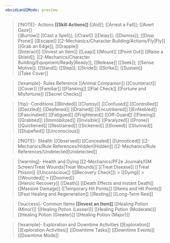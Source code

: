 ```yaml
---
obsidianUIMode: preview
---
```

> [!NOTE]- Actions
> **[[Skill Actions]]** 
> [[Aid]]; [[Arrest a Fall]]; [[Avert Gaze]]  
> [[Burrow]] 
> [[Cast a Spell]]; [[Crawl]] 
> [[Delay]]; [[Dismiss]]; [[Drop Prone]] 
> [[Escape]] 
> [[2-Mechanics/Character Building/Actions/Fly|Fly]] 
> [[Grab an Edge]]; [[Grapple]]  
> [[Interact]] 
> [[Invest an Item]] 
> [[Leap]] 
> [[Mount]] 
> [[Point Out]] 
> [[Raise a Shield]]; [[2-Mechanics/Character Building/Equipment/Ready|Ready]]; [[Release]] 
> [[Seek]]; [[Sense Motive]]; [[Stand]]; [[Step]]; [[Stride]]; [[Strike]]; [[Sustain]]  
> [[Take Cover]]

> [!example]- Rules Reference
> [[Animal Companion]] 
> [[Counteract]] 
> [[Cover]] 
> [[Familiar]] 
> [[Flanking]] 
> [[Flat Check]] 
> [[Fortune and Misfortune]] 
> [[Secret Checks]] 

> [!tip]- Conditions
> [[Blinded]] 
> [[Clumsy]] 
> [[Confused]] 
> [[Controlled]] 
> [[Dazzled]] 
> [[Deafened]] 
> [[Drained]] 
> [[Encumbered]] 
> [[Enfeebled]] 
> [[Fascinated]] 
> [[Fatigued]] 
> [[Frightened]] 
> [[Off-Guard]] 
> [[Fleeing]] 
> [[Grabbed]] 
> [[Immobilized]] 
> [[Invisible]] 
> [[Paralyzed]] 
> [[Prone]] 
> [[Quickened]] 
> [[Restrained]] 
> [[Sickened]] 
> [[Slowed]] 
> [[Stunned]] 
> [[Stupefied]] 
> [[Unconscious]] 

> [!NOTE]- Stealth
> [[Observed]] 
> [[Concealed]] 
> [[Unnoticed]] 
> [[2-Mechanics/Rule References/Hidden|Hidden]] 
> [[2-Mechanics/Rule References/Undetected|Undetected]] 

> [!warning]- Health and Dying
> [[2-Mechanics/PF2e Journals/GM Screen/Treat Wounds|Treat Wounds]] 
> [[Treat Disease]] 
> [[Treat Poison]] 
> [[Unconscious]] ([[Recovery Check]]) > [[Dying]] > [[Wounded]] > [[Doomed]]  
> [[Heroic Recovery]] 
> [[Death]] 
> [[Death Effects and Instant Death]] 
> [[Massive Damage]] 
> [[Temporary Hit Points]] 
> [[Items and Hit Points]] 
> [[Fast Healing and Regeneration]] 
> [[Resting]] 
> [[Long-Term Rest]] 

> [!success]- Common Items
> **[[Invest an Item]]** 
> [[Healing Potion (Minor)]] 
> [[Healing Potion (Lesser)]] 
> [[Healing Potion (Moderate)]]
> [[Healing Potion (Greater)]] 
> [[Healing Potion (Major)]] 

> [!example]- Exploration and Downtime Activities
> [[Exploration]] 
> [[Exploration Activities]] 
> [[Downtime Tasks]] 
> [[Downtime Events]] 
> [[Downtime Mode]]
